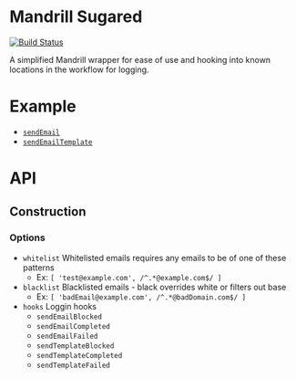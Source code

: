 # Mandrill Sugared

[![Build Status](https://semaphoreci.com/api/v1/projects/771722c0-6cc7-4738-bd88-c56ec1f6c055/488172/badge.svg)](https://semaphoreci.com/calebmorris/mandrill-sugared-2)

A simplified Mandrill wrapper for ease of use and hooking into known locations
 in the workflow for logging.

# Example

- [`sendEmail`](examples/sendEmail.js)
- [`sendEmailTemplate`](examples/sendTemplate.js)

# API

## Construction

### Options
- `whitelist` Whitelisted emails requires any emails to be of one of these patterns
  - Ex: `[ 'test@example.com', /^.*@example.com$/ ]`
- `blacklist` Blacklisted emails - black overrides white or filters out base
  - Ex: `[ 'badEmail@example.com', /^.*@badDomain.com$/ ]`
- `hooks` Loggin hooks
  - `sendEmailBlocked`
  - `sendEmailCompleted`
  - `sendEmailFailed`
  - `sendTemplateBlocked`
  - `sendTemplateCompleted`
  - `sendTemplateFailed`
